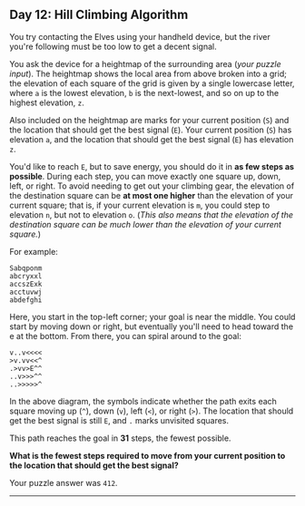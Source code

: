 ## Day 12: Hill Climbing Algorithm

You try contacting the Elves using your handheld device, but the river you're following must 
be too low to get a decent signal.

You ask the device for a heightmap of the surrounding area (_your puzzle input_). The heightmap 
shows the local area from above broken into a grid; the elevation of each square of the grid is 
given by a single lowercase letter, where `a` is the lowest elevation, `b` is the next-lowest, 
and so on up to the highest elevation, `z`.

Also included on the heightmap are marks for your current position (`S`) and the location that 
should get the best signal (`E`). Your current position (`S`) has elevation `a`, and the location 
that should get the best signal (`E`) has elevation `z`.

You'd like to reach `E`, but to save energy, you should do it in **as few steps as possible**. 
During each step, you can move exactly one square up, down, left, or right. To avoid needing to 
get out your climbing gear, the elevation of the destination square can be **at most one higher**
than the elevation of your current square; that is, if your current elevation is `m`, you could 
step to elevation `n`, but not to elevation `o`. (_This also means that the elevation of the 
destination square can be much lower than the elevation of your current square._)

For example:

```
Sabqponm
abcryxxl
accszExk
acctuvwj
abdefghi
```

Here, you start in the top-left corner; your goal is near the middle. You could start by moving 
down or right, but eventually you'll need to head toward the e at the bottom. From there, you 
can spiral around to the goal:

```
v..v<<<<
>v.vv<<^
.>vv>E^^
..v>>>^^
..>>>>>^
```

In the above diagram, the symbols indicate whether the path exits each square moving up (`^`), 
down (`v`), left (`<`), or right (`>`). The location that should get the best signal is still 
`E`, and `.` marks unvisited squares.

This path reaches the goal in **31** steps, the fewest possible.

**What is the fewest steps required to move from your current position to the location that 
should get the best signal?**

Your puzzle answer was `412`.

---

